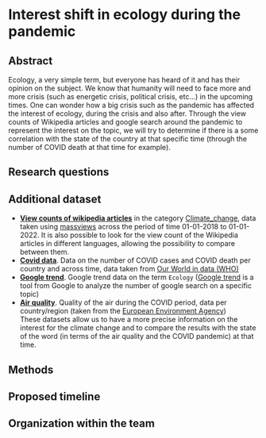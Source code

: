 # Interest shift in ecology during the pandemic

## Abstract
Ecology, a very simple term, but everyone has heard of it and has their opinion on the subject. We know that humanity will need to face more and more crisis (such as energetic crisis, political crisis, etc...) in the upcoming times. One can wonder how a big crisis such as the pandemic has affected the interest of ecology, during the crisis and also after. Through the view counts of Wikipedia articles and google search around the pandemic to represent the interest on the topic, we will try to determine if there is a some correlation with the state of the country at that specific time (through the number of COVID death at that time for example). 

## Research questions

## Additional dataset
*  [**View counts of wikipedia articles**](data/added_data/massviews-20180101-20220101.csv) in the category [Climate_change](https://en.wikipedia.org/wiki/Category:Climate_change), data taken using [massviews](https://pageviews.wmcloud.org/massviews/) across the period of time 01-01-2018 to 01-01-2022. It is also possible to look for the view count of the Wikipedia articles in different languages, allowing the possibility to compare between them. <br>
* [**Covid data**](data/added_data/owid-covid-data.csv.gz). Data on the number of COVID cases and COVID death per country and across time, data taken from [Our World in data (WHO)](https://ourworldindata.org/covid-cases) <br>
* [**Google trend**](data/added_data/EcologyWorldTrend.csv). Google trend data on the term `Ecology` ([Google trend](https://trends.google.fr/trends/) is a tool from Google to analyze the number of google search on a specific topic) <br>
* [**Air quality**](data\added_data\airquality_data_2020_concat.csv.gz). Quality of the air during the COVID period, data per country/region (taken from the [European Environment Agency](https://www.eea.europa.eu/themes/air/air-quality-and-covid19)) <br>
These datasets allow us to have a more precise information on the interest for the climate change and to compare the results with the state of the word (in terms of the air quality and the COVID pandemic) at that time.  

## Methods

## Proposed timeline

## Organization within the team
